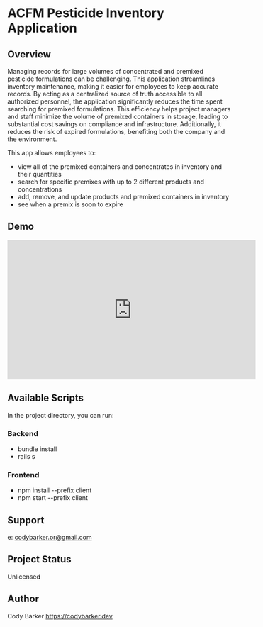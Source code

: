 # ACFM Pesticide Inventory Application

## Overview

Managing records for large volumes of concentrated and premixed pesticide formulations can be challenging. This application streamlines inventory maintenance, making it easier for employees to keep accurate records. By acting as a centralized source of truth accessible to all authorized personnel, the application significantly reduces the time spent searching for premixed formulations. This efficiency helps project managers and staff minimize the volume of premixed containers in storage, leading to substantial cost savings on compliance and infrastructure. Additionally, it reduces the risk of expired formulations, benefiting both the company and the environment.

This app allows employees to:

- view all of the premixed containers and concentrates in inventory and their quantities
- search for specific premixes with up to 2 different products and concentrations
- add, remove, and update products and premixed containers in inventory
- see when a premix is soon to expire

## Demo

  <iframe
          className="demo-video"
          width="560"
          height="315"
          src="https://www.youtube.com/embed/Yj-KRJet66A?si=j6hYEBCETdSe3szX"
          title="YouTube video player"
          frameBorder="0"
          allow="accelerometer; autoplay; clipboard-write; encrypted-media; gyroscope; picture-in-picture; web-share; fullscreen"
          referrerPolicy="strict-origin-when-cross-origin"
        ></iframe>

## Available Scripts

In the project directory, you can run:

### Backend

- bundle install
- rails s

### Frontend

- npm install --prefix client
- npm start --prefix client

## Support

e: codybarker.or@gmail.com

## Project Status

Unlicensed

## Author

Cody Barker https://codybarker.dev
